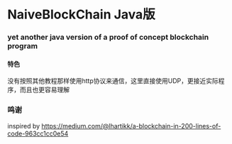 # NaiveBlockChain Java版

### yet another java version of a  proof of concept blockchain program

#### 特色

没有按照其他教程那样使用http协议来通信，这里直接使用UDP，更接近实际程序，而且也更容易理解


### 鸣谢
inspired by https://medium.com/@lhartikk/a-blockchain-in-200-lines-of-code-963cc1cc0e54